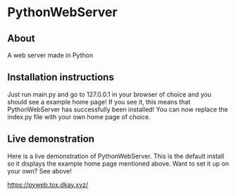 # PythonWebServer
## About

A web server made in Python

## Installation instructions

Just run main.py and go to 127.0.0.1 in your browser of choice and you should see a example home page! If you see it, this means that PythonWebServer has successfully been installed! You can now replace the index.py file with your own home page of choice.

## Live demonstration

Here is a live demonstration of PythonWebServer. This is the default install so it displays the example home page mentioned above. Want to set it up on your own? See above!

https://pyweb.tox.dkay.xyz/
